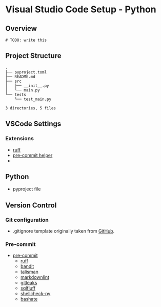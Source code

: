 # Visual Studio Code Setup - Python

## Overview

`# TODO: write this`

## Project Structure

```shell
.
├── pyproject.toml
├── README.md
├── src
│   ├── __init__.py
│   └── main.py
└── tests
    └── test_main.py

3 directories, 5 files
```

## VSCode Settings

### Extensions

- [ruff](https://marketplace.visualstudio.com/items?itemName=charliermarsh.ruff)
- [pre-commit helper](https://marketplace.visualstudio.com/items?itemName=elagil.pre-commit-helper)
- 

## Python

- pyproject file

## Version Control

### Git configuration

- .gitignore template originally taken from [GitHub](https://github.com/github/gitignore).

### Pre-commit

- [pre-commit](https://pre-commit.com/)
    - [ruff](https://github.com/astral-sh/ruff-pre-commit)
    - [bandit](https://github.com/PyCQA/bandit)
    - [talisman](https://github.com/thoughtworks/talisman)
    - [markdownlint](https://github.com/markdownlint/markdownlint)
    - [gitleaks](https://github.com/gitleaks/gitleaks)
    - [sqlfluff](https://github.com/sqlfluff/sqlfluff)
    - [shellcheck-py](https://github.com/shellcheck-py/shellcheck-py)
    - [bashate](https://github.com/openstack/bashate)

